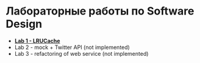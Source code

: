 # Лабораторные работы по Software Design

* [**Lab 1 - LRUCache**](./HW-1)
* Lab 2 - mock + Twitter API (not implemented)
* Lab 3 - refactoring of web service (not implemented)
